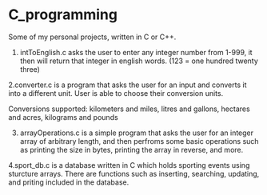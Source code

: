 # C_programming
Some of my personal projects, written in C or C++.

1. intToEnglish.c asks the user to enter any integer number from 1-999,
it then will return that integer in english words. (123 = one hundred twenty three)

2.converter.c is a program that asks the user for an input and converts it into 
a different unit. User is able to choose their conversion units. 

Conversions supported:
kilometers and miles,
litres and gallons,
hectares and acres,
kilograms and pounds

3. arrayOperations.c is a simple program that asks the user for an integer array of arbitrary length, and then perfroms some
basic operations such as printing the size in bytes, printing the array in reverse, and more.

4.sport_db.c is a database written in C which holds sporting events using sturcture arrays. There are functions such as inserting,
searching, updating, and priting included in the database.
